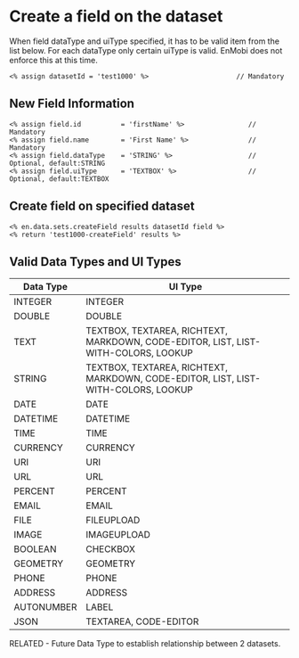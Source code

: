 # Create a field on the dataset

When field dataType and uiType specified, it has to be valid item from the list below.
For each dataType only certain uiType is valid. EnMobi does not enforce this at this time.


```
<% assign datasetId = 'test1000' %>                      // Mandatory
```

## New Field Information

```
<% assign field.id          = 'firstName' %>                // Mandatory
<% assign field.name        = 'First Name' %>               // Mandatory
<% assign field.dataType    = 'STRING' %>                   // Optional, default:STRING
<% assign field.uiType      = 'TEXTBOX' %>                  // Optional, default:TEXTBOX
```

## Create field on specified dataset

```
<% en.data.sets.createField results datasetId field %>
<% return 'test1000-createField' results %>
```
## Valid Data Types and UI Types

Data Type | UI Type
----------|---------
INTEGER     | INTEGER
DOUBLE      | DOUBLE
TEXT        | TEXTBOX, TEXTAREA, RICHTEXT, MARKDOWN, CODE-EDITOR, LIST, LIST-WITH-COLORS, LOOKUP
STRING      | TEXTBOX, TEXTAREA, RICHTEXT, MARKDOWN, CODE-EDITOR, LIST, LIST-WITH-COLORS, LOOKUP
DATE        | DATE
DATETIME    | DATETIME
TIME        | TIME
CURRENCY    | CURRENCY
URI         | URI
URL         | URL
PERCENT     | PERCENT
EMAIL       | EMAIL
FILE        | FILEUPLOAD
IMAGE       | IMAGEUPLOAD
BOOLEAN     | CHECKBOX
GEOMETRY    | GEOMETRY
PHONE       | PHONE
ADDRESS     | ADDRESS
AUTONUMBER  | LABEL
JSON        | TEXTAREA, CODE-EDITOR



RELATED - Future Data Type to establish relationship between 2 datasets.

